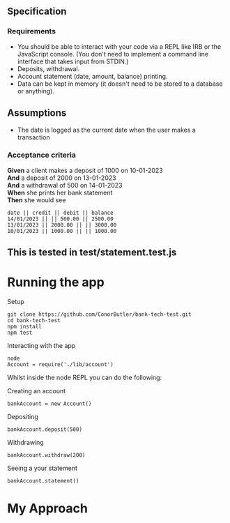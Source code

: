 ## Specification

### Requirements

- You should be able to interact with your code via a REPL like IRB or the JavaScript console. (You don't need to implement a command line interface that takes input from STDIN.)
- Deposits, withdrawal.
- Account statement (date, amount, balance) printing.
- Data can be kept in memory (it doesn't need to be stored to a database or anything).

## Assumptions

- The date is logged as the current date when the user makes a transaction

### Acceptance criteria

**Given** a client makes a deposit of 1000 on 10-01-2023  
**And** a deposit of 2000 on 13-01-2023  
**And** a withdrawal of 500 on 14-01-2023  
**When** she prints her bank statement  
**Then** she would see

```
date || credit || debit || balance
14/01/2023 || || 500.00 || 2500.00
13/01/2023 || 2000.00 || || 3000.00
10/01/2023 || 1000.00 || || 1000.00
```

## This is tested in test/statement.test.js

# Running the app

Setup

```
git clone https://github.com/ConorButler/bank-tech-test.git
cd bank-tech-test
npm install
npm test
```

Interacting with the app

```
node
Account = require('./lib/account')
```

Whilst inside the node REPL you can do the following:

Creating an account

```
bankAccount = new Account()
```

Depositing

```
bankAccount.deposit(500)
```

Withdrawing

```
bankAccount.withdraw(200)
```

Seeing a your statement

```
bankAccount.statement()
```

# My Approach
